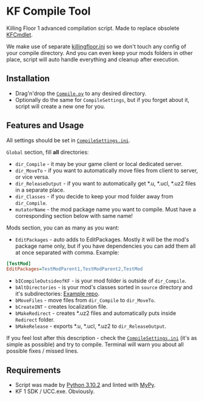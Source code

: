 # KF Compile Tool

[`CompileSettings.ini`]: CompileSettings.ini
[`Compile.py`]: Compile.py

Killing Floor 1 advanced compilation script. Made to replace obsolete [KFCmdlet](https://github.com/InsultingPros/KFCmdlet).

We make use of separate [killingfloor.ini](https://wiki.beyondunreal.com/Legacy:Compiling_With_UCC#Tips) so we don't touch any config of your compile directory. And you can even keep your mods folders in other place, script will auto handle everything and cleanup after execution.

## Installation

- Drag'n'drop the [`Compile.py`] to any desired directory.
- Optionally do the same for `CompileSettings`, but if you forget about it, script will create a new one for you.

## Features and Usage

All settings should be set in [`CompileSettings.ini`].

`Global` section, fill **all** directories:

- `dir_Compile`           - it may be your game client or local dedicated server.
- `dir_MoveTo`            - if you want to automatically move files from client to server, or vice versa.
- `dir_ReleaseOutput`     - if you want to automatically get *.u, *.ucl, *.uz2 files in a separate place.
- `dir_Classes`           - if you decide to keep your mod folder away from `dir_Compile`.
- `mutatorName`           - the mod package name you want to compile. Must have a corresponding section below with same name!

Mods section, you can as many as you want:

- `EditPackages`          - auto adds to EditPackages. Mostly it will be the mod's package name only, but if you have dependencies you can add them all at once separated with comma. Example:

```ini
[TestMod]
EditPackages=TestModParent1,TestModParent2,TestMod
```

- `bICompileOutsideofKF`  - is your mod folder is outside of `dir_Compile`.
- `bAltDirectories`       - is your mod's classes sorted in `source` directory and it's subdirectories: [Example repo](https://insultplayers.ru/git/dkanus/Acedia).
- `bMoveFiles`            - move files from `dir_Compile` to `dir_MoveTo`.
- `bCreateINT`            - creates localization file.
- `bMakeRedirect`         - creates *.uz2 files and automatically puts inside `Redirect` folder.
- `bMakeRelease`          - exports *.u, *.ucl, *.uz2 to `dir_ReleaseOutput`.

If you feel lost after this description - check the [`CompileSettings.ini`] (it's as simple as possible) and try to compile. Terminal will warn you about all possible fixes / missed lines.

## Requirements

- Script was made by [Python 3.10.2](https://docs.python.org/release/3.10.2/) and linted with [MyPy](http://mypy-lang.org/).
- KF 1 SDK / UCC.exe. Obviously.
